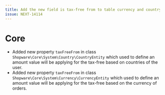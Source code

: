 ```yaml
---
title: Add the new field is tax-free from to table currency and country.
issue: NEXT-14114
---
```

# Core
* Added new property `taxFreeFrom` in class `Shopware\Core\System\Country\CountryEntity` which used to define an amount value will be applying for the tax-free based on countries of the user.
* Added new property `taxFreeFrom` in class `Shopware\Core\System\Currency\CurrencyEntity` which used to define an amount value will be applying for the tax-free based on the currency of orders.
